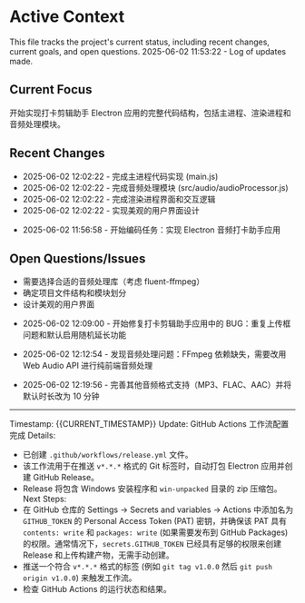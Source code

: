 # Active Context

This file tracks the project's current status, including recent changes, current goals, and open questions.
2025-06-02 11:53:22 - Log of updates made.

## Current Focus

开始实现打卡剪辑助手 Electron 应用的完整代码结构，包括主进程、渲染进程和音频处理模块。

## Recent Changes

- 2025-06-02 12:02:22 - 完成主进程代码实现 (main.js)
- 2025-06-02 12:02:22 - 完成音频处理模块 (src/audio/audioProcessor.js)
- 2025-06-02 12:02:22 - 完成渲染进程界面和交互逻辑
- 2025-06-02 12:02:22 - 实现美观的用户界面设计

* 2025-06-02 11:56:58 - 开始编码任务：实现 Electron 音频打卡助手应用

## Open Questions/Issues

- 需要选择合适的音频处理库（考虑 fluent-ffmpeg）
- 确定项目文件结构和模块划分
- 设计美观的用户界面

* 2025-06-02 12:09:00 - 开始修复打卡剪辑助手应用中的 BUG：重复上传框问题和默认启用随机延长功能

* 2025-06-02 12:12:54 - 发现音频处理问题：FFmpeg 依赖缺失，需要改用 Web Audio API 进行纯前端音频处理

* 2025-06-02 12:19:56 - 完善其他音频格式支持（MP3、FLAC、AAC）并将默认时长改为 10 分钟

---

Timestamp: {{CURRENT_TIMESTAMP}}
Update: GitHub Actions 工作流配置完成
Details:

- 已创建 `.github/workflows/release.yml` 文件。
- 该工作流用于在推送 `v*.*.*` 格式的 Git 标签时，自动打包 Electron 应用并创建 GitHub Release。
- Release 将包含 Windows 安装程序和 `win-unpacked` 目录的 zip 压缩包。
  Next Steps:
- 在 GitHub 仓库的 Settings -> Secrets and variables -> Actions 中添加名为 `GITHUB_TOKEN` 的 Personal Access Token (PAT) 密钥，并确保该 PAT 具有 `contents: write` 和 `packages: write` (如果需要发布到 GitHub Packages) 的权限。通常情况下，`secrets.GITHUB_TOKEN` 已经具有足够的权限来创建 Release 和上传构建产物，无需手动创建。
- 推送一个符合 `v*.*.*` 格式的标签 (例如 `git tag v1.0.0` 然后 `git push origin v1.0.0`) 来触发工作流。
- 检查 GitHub Actions 的运行状态和结果。
